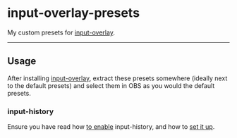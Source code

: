 # input-overlay-presets

My custom presets for [input-overlay](https://github.com/univrsal/input-overlay).

---

## Usage

After installing [input-overlay](https://github.com/univrsal/input-overlay/wiki/Installation), extract these presets somewhere (ideally next to the default presets) and select them in OBS as you would the default presets.

### input-history

Ensure you have read how [to enable](https://github.com/univrsal/input-overlay/wiki/Input-History) input-history, and how to [set it up](https://github.com/univrsal/input-overlay/tree/master/presets/input-history-windows).
